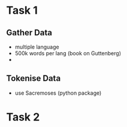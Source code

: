 

# Task 1 
## Gather Data
- multiple language
- 500k words per lang (book on Guttenberg)
- 

## Tokenise Data
- use Sacremoses (python package)

# Task 2 
## 

